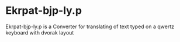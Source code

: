 # Ekrpat-bjp-ly.p
Ekrpat-bjp-ly.p is a Converter for translating of text typed on a qwertz keyboard with dvorak layout
